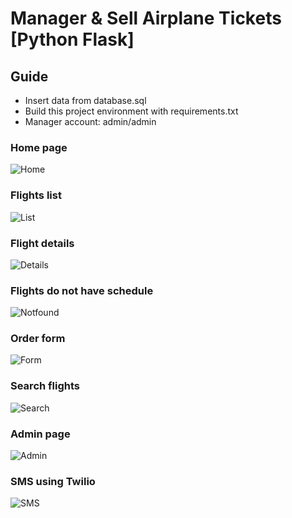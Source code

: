 # Manager & Sell Airplane Tickets [Python Flask]
## Guide
* Insert data from database.sql
* Build this project environment with requirements.txt
* Manager account: admin/admin

### Home page

![Home](Screenshots/home.png "demo")

### Flights list 

![List](Screenshots/list.png "demo")

### Flight details

![Details](Screenshots/details.png "demo")

### Flights do not have schedule

![Notfound](Screenshots/notfound.png "demo")

### Order form

![Form](Screenshots/form.png "demo")

### Search flights

![Search](Screenshots/search.png "demo")

### Admin page

![Admin](Screenshots/admin.png "demo")

### SMS using Twilio

![SMS](Screenshots/sms.jpg "demo")


